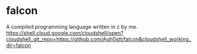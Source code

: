 # falcon
A compiled programming language written in c by me. https://shell.cloud.google.com/cloudshell/open?cloudshell_git_repo=https://github.com/Agh0stt/falcon&cloudshell_working_dir=falcon

